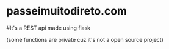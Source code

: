 # passeimuitodireto.com

#It's a REST api made using flask

<p1>(some functions are private cuz it's not a open source project)<p1>
